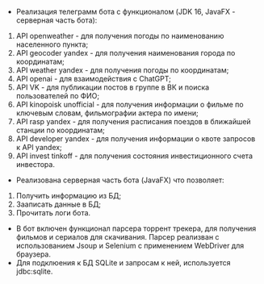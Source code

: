 - Реализация телеграмм бота с функционалом (JDK 16, JavaFX - серверная часть бота):
1. API openweather - для получения погоды по наименованию населенного пункта;
2. API geocoder yandex - для получения наименования города по координатам;
3. API weather yandex -  для получения погоды по координатам;
4. API openai - для взаимодействия с ChatGPT;
5. API VK - для публикации постов в группе в ВК и поиска пользователей по ФИО;
6. API kinopoisk unofficial - для получения информации о фильме по ключевым словам, фильмографии актера по имени;
7. API rasp yandex - для получения расписания поездов в ближайшей станции по координатам;
8. API developer yandex - для получения информации о квоте запросов к API yandex;
9. API invest tinkoff - для получения состояния инвестиционного счета инвестора.
- Реализована серверная часть бота (JavaFX) что позволяет: 
1. Получить информацию из БД;
2. Зааписать данные в БД;
3. Прочитать логи бота.
- В бот включен функционал парсера торрент трекера, для получения фильмов и сериалов для скачивания.
Парсер реализван с использованием Jsoup и Selenium с применением WebDriver для браузера.
- Для подклюения к БД SQLite и запросам к ней, используется jdbc:sqlite.
